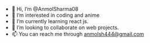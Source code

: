 - 👋 Hi, I’m @AnmolSharma08
- 👀 I’m interested in coding and anime
- 🌱 I’m currently learning react js.
- 💞️ I’m looking to collaborate on web projects. 
- 📫 You can reach me through anmolsh444@gmail.com 
